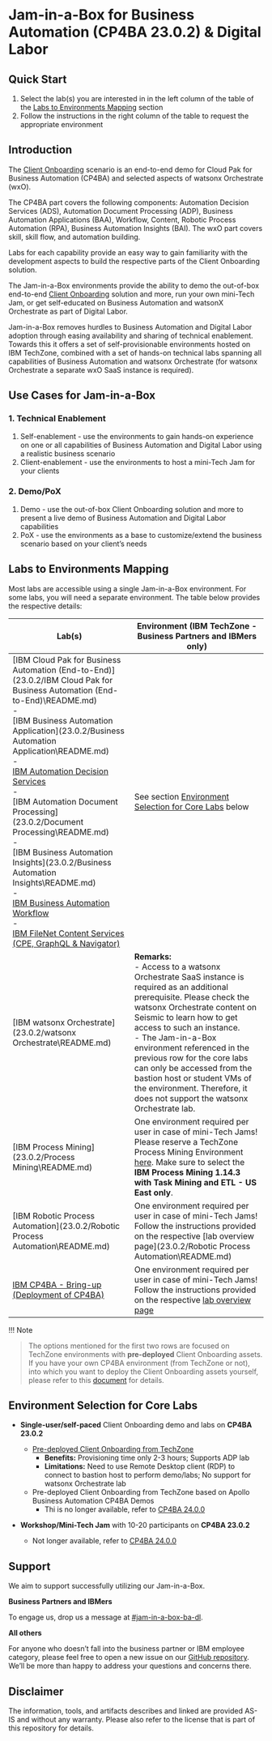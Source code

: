 # Jam-in-a-Box for Business Automation (CP4BA 23.0.2) & Digital Labor

## Quick Start

1. Select the lab(s) you are interested in in the left column of the table of the [Labs to Environments Mapping](#labs-to-environments-mapping) section
2. Follow the instructions in the right column of the table to request the appropriate environment



## Introduction

The <a href="https://github.com/IBM/cp4ba-client-onboarding-scenario" target="_blank">Client Onboarding</a> scenario is an end-to-end demo for Cloud Pak for Business Automation (CP4BA) and selected aspects of watsonx Orchestrate (wxO). 

The CP4BA part covers the following components: Automation Decision Services (ADS), Automation Document Processing (ADP), Business Automation Applications (BAA), Workflow, Content, Robotic Process Automation (RPA), Business Automation Insights (BAI). The wxO part covers skill, skill flow, and automation building.

Labs for each capability provide an easy way to gain familiarity with the development aspects to build the respective parts of the Client Onboarding solution.

The Jam-in-a-Box environments provide the ability to demo the out-of-box end-to-end <a href="https://github.com/IBM/cp4ba-client-onboarding-scenario" target="_blank">Client Onboarding</a> solution and more, run your own mini-Tech Jam, or get self-educated on Business Automation and watsonX Orchestrate as part of Digital Labor.

Jam-in-a-Box removes hurdles to Business Automation and Digital Labor adoption through easing availability and sharing of technical enablement. Towards this it offers a set of self-provisionable environments hosted on IBM TechZone, combined with a set of hands-on technical labs spanning all capabilities of Business Automation and watsonx Orchestrate (for watsonx Orchestrate a separate wxO SaaS instance is required).



## Use Cases for Jam-in-a-Box

### 1. Technical Enablement

1. Self-enablement - use the environments to gain hands-on experience on one or all capabilities of Business Automation and Digital Labor using a realistic business scenario
2. Client-enablement - use the environments to host a mini-Tech Jam for your clients

### 2. Demo/PoX

1. Demo - use the out-of-box Client Onboarding solution and more to present a live demo of Business Automation and Digital Labor capabilities
2. PoX - use the environments as a base to customize/extend the business scenario based on your client’s needs



## Labs to Environments Mapping

Most labs are accessible using a single Jam-in-a-Box environment. For some labs, you will need a separate environment. The table below provides the respective details:

| Lab(s)                                                       | Environment (IBM TechZone - Business Partners and IBMers only) |
| ------------------------------------------------------------ | ------------------------------------------------------------ |
| [IBM Cloud Pak for Business Automation (End-to-End)](23.0.2/IBM Cloud Pak for Business Automation (End-to-End)\README.md) <br/>-<br/>[IBM Business Automation Application](23.0.2/Business Automation Application\README.md) <br/>-<br/>[IBM Automation Decision Services](23.0.2/Decisions\README.md) <br/>-<br/>[IBM Automation Document Processing](23.0.2/Document Processing\README.md)<br/>-<br/>[IBM Business Automation Insights](23.0.2/Business Automation Insights\README.md)<br/>-<br/>[IBM Business Automation Workflow](23.0.2/Workflow\README.md)<br/>-<br/>[IBM FileNet Content Services (CPE, GraphQL & Navigator)](23.0.2/Content\README.md) | See section [Environment Selection for Core Labs](#environment-selection-for-core-labs) below |
| [IBM watsonx Orchestrate](23.0.2/watsonx Orchestrate\README.md)     | **Remarks:**<br/>- Access to a watsonx Orchestrate SaaS instance is required as an additional prerequisite. Please check the watsonx Orchestrate content on Seismic to learn how to get access to such an instance.<br/>- The Jam-in-a-Box environment referenced in the previous row for the core labs can only be accessed from the bastion host or student VMs of the environment. Therefore, it does not support the watsonx Orchestrate lab. |
| [IBM Process Mining](23.0.2/Process Mining\README.md)               | One environment required per user in case of mini-Tech Jams!<br/>Please reserve a TechZone Process Mining Environment <a href="https://techzone.ibm.com/collection/process-mining-with-task-mining-demo-and-etl/environments" target="_blank">here</a>. Make sure to select the **IBM Process Mining 1.14.3 with Task Mining and ETL - US East only**. |
| [IBM Robotic Process Automation](23.0.2/Robotic Process Automation\README.md) | One environment required per user in case of mini-Tech Jams!<br/>Follow the instructions provided on the respective [lab overview page](23.0.2/Robotic Process Automation\README.md) |
| [IBM CP4BA - Bring-up (Deployment of CP4BA)](23.0.2/Bring-up\README.md) | One environment required per user in case of mini-Tech Jams!<br/>Follow the instructions provided on the respective [lab overview page](23.0.2/Bring-up\README.md) |

!!! Note
>
> The options mentioned for the first two rows are focused on TechZone environments with **pre-deployed** Client Onboarding assets. If you have your own CP4BA environment (from TechZone or not), into which you want to deploy the Client Onboarding assets yourself, please refer to this [document](23.0.2/Solutions/Client%20Onboarding/README_2302_SelfDeploy.md) for details.



## Environment Selection for Core Labs

- **Single-user/self-paced** Client Onboarding demo and labs on **CP4BA 23.0.2**
    - [Pre-deployed Client Onboarding from TechZone](23.0.2/Solutions/Client%20Onboarding/README.md)
        - **Benefits:** Provisioning time only 2-3 hours; Supports ADP lab
        - **Limitations:** Need to use Remote Desktop client (RDP) to connect to bastion host to perform demo/labs; No support for watsonx Orchestrate lab
    - Pre-deployed Client Onboarding from TechZone based on Apollo Business Automation CP4BA Demos
        - Thi is no longer available, refer to [CP4BA 24.0.0](24.0.0/README.md)
    
- **Workshop/Mini-Tech Jam** with 10-20 participants on **CP4BA 23.0.2**
    - Not longer available, refer to [CP4BA 24.0.0](24.0.0/README.md)



## Support

We aim to support successfully utilizing our Jam-in-a-Box.

**Business Partners and IBMers**

To engage us, drop us a message at <a href='https://ibm-cloudpak-partners.slack.com/archives/C04SMFNLA3T' target = '_blank'>#jam-in-a-box-ba-dl</a>.

**All others**

For anyone who doesn’t fall into the business partner or IBM employee category, please feel free to open a new issue on our <a href="https://github.com/IBM/cp4ba-jam-in-a-box/issues" target="_blank">GitHub repository</a>. We’ll be more than happy to address your questions and concerns there.



## Disclaimer

The information, tools, and artifacts describes and linked are provided AS-IS and without any warranty. Please also refer to the license that is part of this repository for details.
